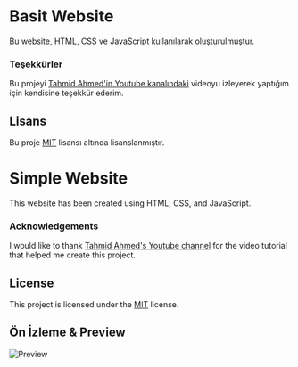 # Basit Website

Bu website, HTML, CSS ve JavaScript kullanılarak oluşturulmuştur.

### Teşekkürler
Bu projeyi [Tahmid Ahmed'in Youtube kanalındaki](https://www.youtube.com/@tahmidahmed-yt) videoyu izleyerek yaptığım için kendisine teşekkür ederim.

## Lisans
Bu proje [MIT](https://opensource.org/licenses/MIT) lisansı altında lisanslanmıştır.

# Simple Website

This website has been created using HTML, CSS, and JavaScript.

### Acknowledgements
I would like to thank [Tahmid Ahmed's Youtube channel](https://www.youtube.com/@tahmidahmed-yt) for the video tutorial that helped me create this project.

## License
This project is licensed under the [MIT](https://opensource.org/licenses/MIT) license.

## Ön İzleme & Preview
![Preview](https://i.hizliresim.com/elwn0a0.png)


